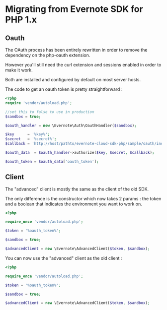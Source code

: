 Migrating from Evernote SDK for PHP 1.x
=======================================

Oauth
-----

The OAuth process has been entirely rewritten in order to remove the dependency on the php-oauth extension.

However you'll still need the curl extension and sessions enabled in order to make it work.

Both are installed and configured by default on most server hosts.

The code to get an oauth token is pretty straightforward :

```php
<?php
require 'vendor/autoload.php';

//set this to false to use in production
$sandbox = true;

$oauth_handler = new \Evernote\Auth\OauthHandler($sandbox);

$key      = '%key%';
$secret   = '%secret%';
$callback = 'http://host/pathto/evernote-cloud-sdk-php/sample/oauth/index.php';

$oauth_data  = $oauth_handler->authorize($key, $secret, $callback);

$oauth_token = $oauth_data['oauth_token'];
```

Client
------

The "advanced" client is mostly the same as the client of the old SDK.

The only difference is the constructor which now takes 2 params : the token and a boolean that indicates the environment you want to work on.

``` php
<?php

require_once 'vendor/autoload.php';

$token = '%oauth_token%';

$sandbox = true;

$advancedClient = new \Evernote\AdvancedClient($token, $sandbox);
```

You can now use the "advanced" client as the old client :

``` php
<?php

require_once 'vendor/autoload.php';

$token = '%oauth_token%';

$sandbox = true;

$advancedClient = new \Evernote\AdvancedClient($token, $sandbox);
```